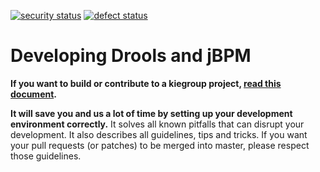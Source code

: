 [![security status](https://www.meterian.com/badge/gh/johnsblatter/drools/security)](https://www.meterian.com/report/gh/johnsblatter/drools)
[![defect status](https://www.meterian.com/badge/gh/johnsblatter/drools/defect)](https://www.meterian.com/report/gh/johnsblatter/drools)

Developing Drools and jBPM
==========================

**If you want to build or contribute to a kiegroup project, [read this document](https://github.com/kiegroup/droolsjbpm-build-bootstrap/blob/master/README.md).**

**It will save you and us a lot of time by setting up your development environment correctly.**
It solves all known pitfalls that can disrupt your development.
It also describes all guidelines, tips and tricks.
If you want your pull requests (or patches) to be merged into master, please respect those guidelines.

